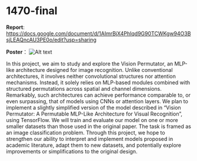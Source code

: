 # 1470-final

**Report**: https://docs.google.com/document/d/1AImrBjX4PhIqd9G90TCWKgw94O3BsjLEAQncAU3PE0o/edit?usp=sharing

**Poster**：
![Alt text](DL_poster_final.jpg)


In this project, we aim to study and explore the Vision Permutator, an MLP-like architecture designed for image recognition. Unlike conventional architectures, it involves neither convolutional structures nor attention mechanisms. Instead, it solely relies on MLP-based modules combined with structured permutations across spatial and channel dimensions. Remarkably, such architectures can achieve performance comparable to, or even surpassing, that of models using CNNs or attention layers.
We plan to implement a slightly simplified version of the model described in “Vision Permutator: A Permutable MLP-Like Architecture for Visual Recognition”, using TensorFlow. We will train and evaluate our model on one or more smaller datasets than those used in the original paper. The task is framed as an image classification problem.
Through this project, we hope to strengthen our ability to interpret and implement models proposed in academic literature, adapt them to new datasets, and potentially explore improvements or simplifications to the original design.

